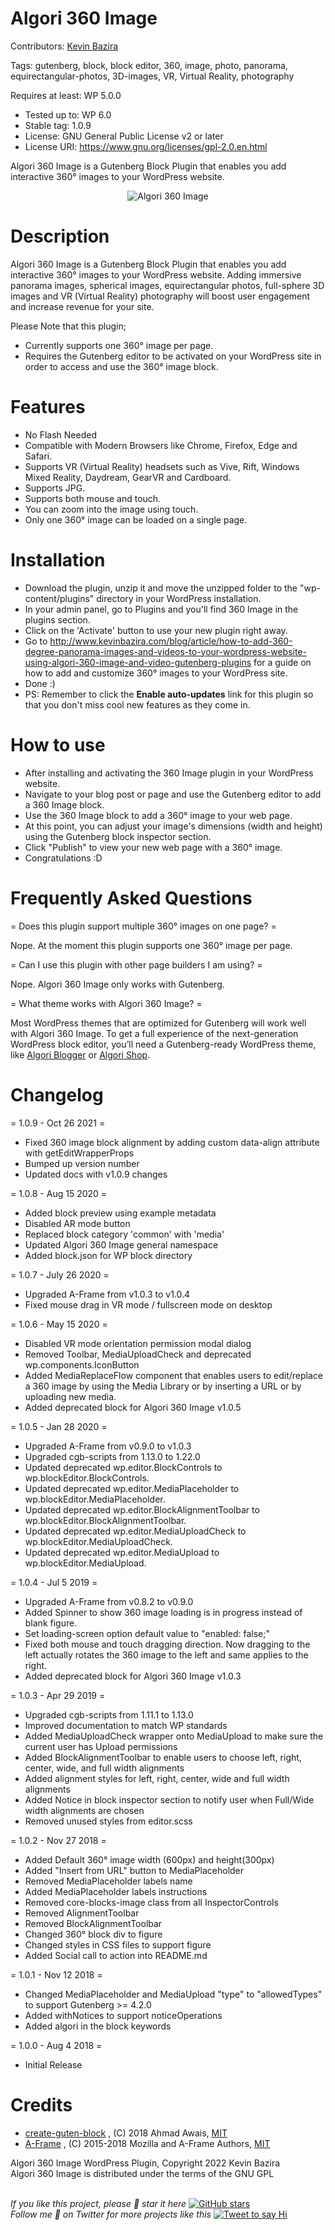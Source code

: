 # Algori 360 Image 

Contributors: [Kevin Bazira](http://kevinbazira.com)

Tags: gutenberg, block, block editor, 360, image, photo, panorama, equirectangular-photos, 3D-images, VR, Virtual Reality, photography

Requires at least: WP 5.0.0
* Tested up to: WP 6.0
* Stable tag: 1.0.9
* License: GNU General Public License v2 or later
* License URI: https://www.gnu.org/licenses/gpl-2.0.en.html

Algori 360 Image is a Gutenberg Block Plugin that enables you add interactive 360° images to your WordPress website.

<p align="center">
  <img src="https://ps.w.org/360-image/assets/screenshot-1.gif" alt="Algori 360 Image">
</p> 

# Description 

Algori 360 Image is a Gutenberg Block Plugin that enables you add interactive 360° images to your WordPress website. Adding immersive panorama images, spherical images, equirectangular photos, full-sphere 3D images and VR (Virtual Reality) photography will boost user engagement and increase revenue for your site.

Please Note that this plugin; 
* Currently supports one 360° image per page.
* Requires the Gutenberg editor to be activated on your WordPress site in order to access and use the 360° image block.

# Features

* No Flash Needed
* Compatible with Modern Browsers like Chrome, Firefox, Edge and Safari.
* Supports VR (Virtual Reality) headsets such as Vive, Rift, Windows Mixed Reality, Daydream, GearVR and Cardboard.
* Supports JPG.
* Supports both mouse and touch.
* You can zoom into the image using touch.
* Only one 360° image can be loaded on a single page.

# Installation

* Download the plugin, unzip it and move the unzipped folder to the "wp-content/plugins" directory in your WordPress installation.
* In your admin panel, go to Plugins and you'll find 360 Image in the plugins section.
* Click on the 'Activate' button to use your new plugin right away.
* Go to http://www.kevinbazira.com/blog/article/how-to-add-360-degree-panorama-images-and-videos-to-your-wordpress-website-using-algori-360-image-and-video-gutenberg-plugins for a guide on how to add and customize 360° images to your WordPress site.
* Done :)
* PS: Remember to click the **Enable auto-updates** link for this plugin so that you don't miss cool new features as they come in.

# How to use 

* After installing and activating the 360 Image plugin in your WordPress website.
* Navigate to your blog post or page and use the Gutenberg editor to add a 360 Image block.
* Use the 360 Image block to add a 360° image to your web page.
* At this point, you can adjust your image's dimensions (width and height) using the Gutenberg block inspector section.
* Click "Publish" to view your new web page with a 360° image.
* Congratulations :D

# Frequently Asked Questions 

= Does this plugin support multiple 360° images on one page? =

Nope. At the moment this plugin supports one 360° image per page.

= Can I use this plugin with other page builders I am using? =

Nope. Algori 360 Image only works with Gutenberg.

= What theme works with Algori 360 Image? =

Most WordPress themes that are optimized for Gutenberg will work well with Algori 360 Image. To get a full experience of the next-generation WordPress block editor, you’ll need a Gutenberg-ready WordPress theme, like [Algori Blogger](https://wordpress.org/themes/algori-blogger/) or [Algori Shop](https://wordpress.org/themes/algori-shop/).

# Changelog 

= 1.0.9 - Oct 26 2021 =
* Fixed 360 image block alignment by adding custom data-align attribute with getEditWrapperProps
* Bumped up version number
* Updated docs with v1.0.9 changes

= 1.0.8 - Aug 15 2020 =
* Added block preview using example metadata
* Disabled AR mode button
* Replaced block category 'common' with 'media'
* Updated Algori 360 Image general namespace
* Added block.json for WP block directory

= 1.0.7 - July 26 2020 =
* Upgraded A-Frame from v1.0.3 to v1.0.4
* Fixed mouse drag in VR mode / fullscreen mode on desktop

= 1.0.6 - May 15 2020 =
* Disabled VR mode orientation permission modal dialog
* Removed Toolbar, MediaUploadCheck and deprecated wp.components.IconButton
* Added MediaReplaceFlow component that enables users to edit/replace a 360 image by using the Media Library or by inserting a URL or by uploading new media.
* Added deprecated block for Algori 360 Image v1.0.5

= 1.0.5 - Jan 28 2020 =
* Upgraded A-Frame from v0.9.0 to v1.0.3
* Upgraded cgb-scripts from 1.13.0 to 1.22.0
* Updated deprecated wp.editor.BlockControls to wp.blockEditor.BlockControls.
* Updated deprecated wp.editor.MediaPlaceholder to wp.blockEditor.MediaPlaceholder.
* Updated deprecated wp.editor.BlockAlignmentToolbar to wp.blockEditor.BlockAlignmentToolbar.
* Updated deprecated wp.editor.MediaUploadCheck to wp.blockEditor.MediaUploadCheck.
* Updated deprecated wp.editor.MediaUpload to wp.blockEditor.MediaUpload.

= 1.0.4 - Jul 5 2019 =
* Upgraded A-Frame from v0.8.2 to v0.9.0
* Added Spinner to show 360 image loading is in progress instead of blank figure.
* Set loading-screen option default value to "enabled: false;" 
* Fixed both mouse and touch dragging direction. Now dragging to the left actually rotates the 360 image to the left and same applies to the right.
* Added deprecated block for Algori 360 Image v1.0.3

= 1.0.3 - Apr 29 2019 =
* Upgraded cgb-scripts from 1.11.1 to 1.13.0
* Improved documentation to match WP standards
* Added MediaUploadCheck wrapper onto MediaUpload to make sure the current user has Upload permissions
* Added BlockAlignmentToolbar to enable users to choose left, right, center, wide, and full width alignments
* Added alignment styles for left, right, center, wide and full width alignments
* Added Notice in block inspector section to notify user when Full/Wide width alignments are chosen
* Removed unused styles from editor.scss

= 1.0.2 - Nov 27 2018 =
* Added Default 360° image width (600px) and height(300px)
* Added "Insert from URL" button to MediaPlaceholder
* Removed MediaPlaceholder labels name
* Added MediaPlaceholder labels instructions
* Removed core-blocks-image class from all InspectorControls
* Removed AlignmentToolbar
* Removed BlockAlignmentToolbar
* Changed 360° block div to figure
* Changed styles in CSS files to support figure
* Added Social call to action into README.md

= 1.0.1 - Nov 12 2018 =
* Changed MediaPlaceholder and MediaUpload "type" to "allowedTypes" to support Gutenberg >= 4.2.0
* Added withNotices to support noticeOperations
* Added algori in the block keywords

= 1.0.0 - Aug 4 2018 =
* Initial Release

# Credits

* [create-guten-block](https://github.com/ahmadawais/create-guten-block) , (C) 2018 Ahmad Awais, [MIT](https://opensource.org/licenses/MIT)
* [A-Frame](https://aframe.io/) , (C) 2015-2018 Mozilla and A-Frame Authors, [MIT](https://opensource.org/licenses/MIT)

Algori 360 Image WordPress Plugin, Copyright 2022 Kevin Bazira<br/>
Algori 360 Image is distributed under the terms of the GNU GPL<br/><br/>


_If you like this project, please 🌟 star it here_ [![GitHub stars](https://img.shields.io/github/stars/kevinbazira/algori-360-image.svg?label=Stars&style=social)](https://github.com/kevinbazira/algori-360-image)
<br/>
_Follow me 👋 on Twitter for more projects like this_ [![Tweet to say Hi](https://img.shields.io/twitter/follow/kevinbazira.svg?style=social&label=Tweet%20@kevinbazira)](https://twitter.com/kevinbazira/)
